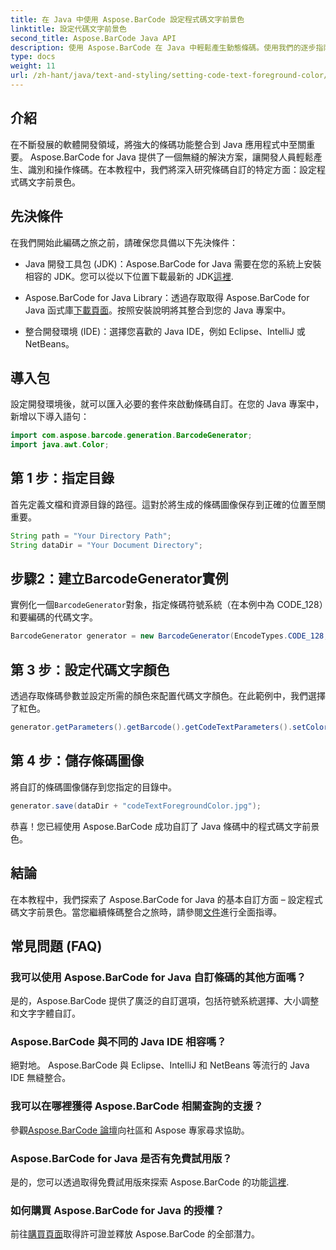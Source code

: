 ```yaml
---
title: 在 Java 中使用 Aspose.BarCode 設定程式碼文字前景色
linktitle: 設定代碼文字前景色
second_title: Aspose.BarCode Java API
description: 使用 Aspose.BarCode 在 Java 中輕鬆產生動態條碼。使用我們的逐步指南輕鬆自訂程式碼文字前景色。
type: docs
weight: 11
url: /zh-hant/java/text-and-styling/setting-code-text-foreground-color/
---
```


## 介紹
在不斷發展的軟體開發領域，將強大的條碼功能整合到 Java 應用程式中至關重要。 Aspose.BarCode for Java 提供了一個無縫的解決方案，讓開發人員輕鬆產生、識別和操作條碼。在本教程中，我們將深入研究條碼自訂的特定方面：設定程式碼文字前景色。

## 先決條件
在我們開始此編碼之旅之前，請確保您具備以下先決條件：

-  Java 開發工具包 (JDK)：Aspose.BarCode for Java 需要在您的系統上安裝相容的 JDK。您可以從以下位置下載最新的 JDK[這裡](https://www.oracle.com/java/technologies/javase-downloads.html).

-  Aspose.BarCode for Java Library：透過存取取得 Aspose.BarCode for Java 函式庫[下載頁面](https://releases.aspose.com/barcode/java/)。按照安裝說明將其整合到您的 Java 專案中。

- 整合開發環境 (IDE)：選擇您喜歡的 Java IDE，例如 Eclipse、IntelliJ 或 NetBeans。

## 導入包
設定開發環境後，就可以匯入必要的套件來啟動條碼自訂。在您的 Java 專案中，新增以下導入語句：

```java
import com.aspose.barcode.generation.BarcodeGenerator;
import java.awt.Color;
```

## 第 1 步：指定目錄
首先定義文檔和資源目錄的路徑。這對於將生成的條碼圖像保存到正確的位置至關重要。

```java
String path = "Your Directory Path";
String dataDir = "Your Document Directory";
```

## 步驟2：建立BarcodeGenerator實例
實例化一個`BarcodeGenerator`對象，指定條碼符號系統（在本例中為 CODE_128）和要編碼的代碼文字。

```java
BarcodeGenerator generator = new BarcodeGenerator(EncodeTypes.CODE_128, "12345678");
```

## 第 3 步：設定代碼文字顏色
透過存取條碼參數並設定所需的顏色來配置代碼文字顏色。在此範例中，我們選擇了紅色。

```java
generator.getParameters().getBarcode().getCodeTextParameters().setColor(Color.RED);
```

## 第 4 步：儲存條碼圖像
將自訂的條碼圖像儲存到您指定的目錄中。

```java
generator.save(dataDir + "codeTextForegroundColor.jpg");
```

恭喜！您已經使用 Aspose.BarCode 成功自訂了 Java 條碼中的程式碼文字前景色。

## 結論
在本教程中，我們探索了 Aspose.BarCode for Java 的基本自訂方面 – 設定程式碼文字前景色。當您繼續條碼整合之旅時，請參閱[文件](https://reference.aspose.com/barcode/java/)進行全面指導。

## 常見問題 (FAQ)

### 我可以使用 Aspose.BarCode for Java 自訂條碼的其他方面嗎？
是的，Aspose.BarCode 提供了廣泛的自訂選項，包括符號系統選擇、大小調整和文字字體自訂。

### Aspose.BarCode 與不同的 Java IDE 相容嗎？
絕對地。 Aspose.BarCode 與 Eclipse、IntelliJ 和 NetBeans 等流行的 Java IDE 無縫整合。

### 我可以在哪裡獲得 Aspose.BarCode 相關查詢的支援？
參觀[Aspose.BarCode 論壇](https://forum.aspose.com/c/barcode/13)向社區和 Aspose 專家尋求協助。

### Aspose.BarCode for Java 是否有免費試用版？
是的，您可以透過取得免費試用版來探索 Aspose.BarCode 的功能[這裡](https://releases.aspose.com/).

### 如何購買 Aspose.BarCode for Java 的授權？
前往[購買頁面](https://purchase.aspose.com/buy)取得許可證並釋放 Aspose.BarCode 的全部潛力。

